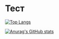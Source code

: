 # Тест

[![Top Langs](https://github-readme-stats.vercel.app/api/top-langs/?username=anuraghazra&layout=compact)](https://github.com/Teru3301)

[![Anurag's GitHub stats](https://github-readme-stats.vercel.app/api?username=anuraghazra)](https://github.com/anuraghazra/github-readme-stats)


